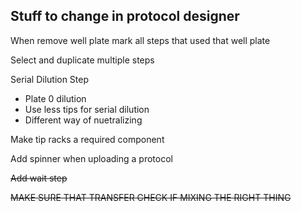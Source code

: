 ## Stuff to change in protocol designer

When remove well plate mark all steps that used that well plate

Select and duplicate multiple steps

Serial Dilution Step



- Plate 0 dilution
- Use less tips for serial dilution
- Different way of nuetralizing



Make tip racks a required component

Add spinner when uploading a protocol

~~Add wait step~~

~~MAKE SURE THAT TRANSFER CHECK IF MIXING THE RIGHT THING~~
